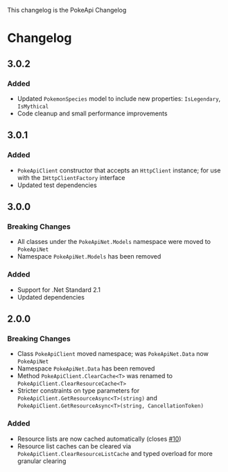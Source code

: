 This changelog is the PokeApi Changelog

# Changelog

## 3.0.2
### Added
- Updated `PokemonSpecies` model to include new properties: `IsLegendary`, `IsMythical`
- Code cleanup and small performance improvements

## 3.0.1
### Added
- `PokeApiClient` constructor that accepts an `HttpClient` instance; for use with the `IHttpClientFactory` interface
- Updated test dependencies

## 3.0.0
### Breaking Changes
- All classes under the `PokeApiNet.Models` namespace were moved to `PokeApiNet`
- Namespace `PokeApiNet.Models` has been removed

### Added
- Support for .Net Standard 2.1
- Updated dependencies

## 2.0.0
### Breaking Changes
- Class `PokeApiClient` moved namespace; was `PokeApiNet.Data` now `PokeApiNet`
- Namespace `PokeApiNet.Data` has been removed
- Method `PokeApiClient.ClearCache<T>` was renamed to `PokeApiClient.ClearResourceCache<T>`
- Stricter constraints on type parameters for `PokeApiClient.GetResourceAsync<T>(string)` and `PokeApiClient.GetResourceAsync<T>(string, CancellationToken)`

### Added
- Resource lists are now cached automatically (closes [#10](https://github.com/mtrdp642/PokeApiNet/issues/10))
- Resource list caches can be cleared via `PokeApiClient.ClearResourceListCache` and typed overload for more granular clearing